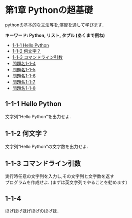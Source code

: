 # 第1章 Pythonの超基礎

pythonの基本的な文法等を,演習を通して学びます.

__キーワード: Python, リスト, タプル (あくまで例ね)__

- [1-1-1 Hello Python](#q1-1-1)
- [1-1-2 何文字？](#q1-1-2)
- [1-1-3 コマンドライン引数](#q1-1-3)
- [問題名1-1-4](#q1-1-4)
- [問題名1-1-5](#q1-1-5)
- [問題名1-1-6](#q1-1-6)
- [問題名1-1-7](#q1-1-7)
- [問題名1-1-8](#q1-1-8)

## <a name ="q1-1-1">1-1-1 Hello Python
文字列"Hello Python"を出力せよ.

## <a name ="q1-1-2">1-1-2 何文字？
文字列"Hello Python"の文字数を出力せよ.

## <a name ="q1-1-3">1-1-3 コマンドライン引数
実行時任意の文字列を入力し,その文字列と文字数を返す  
プログラムを作成せよ. (まずは英文字列でやることを勧めます）

## <a name ="q1-1-4">1-1-4
ほげほげほげほげのほげほ．
